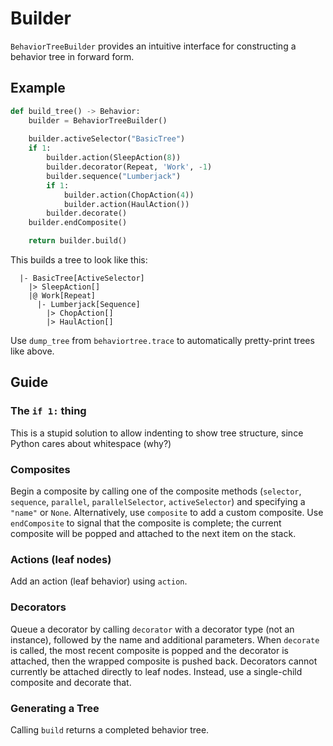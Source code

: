 
# Builder

`BehaviorTreeBuilder` provides an intuitive interface for constructing a behavior tree in forward form.

## Example

```py
def build_tree() -> Behavior:
    builder = BehaviorTreeBuilder()
    
    builder.activeSelector("BasicTree")
    if 1:
        builder.action(SleepAction(8))
        builder.decorator(Repeat, 'Work', -1)
        builder.sequence("Lumberjack")
        if 1:
            builder.action(ChopAction(4))
            builder.action(HaulAction())
        builder.decorate()
    builder.endComposite()

    return builder.build()
```

This builds a tree to look like this:
```
  |- BasicTree[ActiveSelector]
    |> SleepAction[]
    |@ Work[Repeat]
      |- Lumberjack[Sequence]
        |> ChopAction[]
        |> HaulAction[]
```

Use `dump_tree` from `behaviortree.trace` to automatically pretty-print trees like above.

## Guide

### The `if 1:` thing
This is a stupid solution to allow indenting to show tree structure, since Python cares about whitespace (why?)

### Composites

Begin a composite by calling one of the composite methods (`selector`, `sequence`, `parallel`, `parallelSelector`, `activeSelector`) and specifying a `"name"` or `None`.
Alternatively, use `composite` to add a custom composite.
Use `endComposite` to signal that the composite is complete; the current composite will be popped and attached to the next item on the stack.

### Actions (leaf nodes)

Add an action (leaf behavior) using `action`.

### Decorators

Queue a decorator by calling `decorator` with a decorator type (not an instance), followed by the name and additional parameters.
When `decorate` is called, the most recent composite is popped and the decorator is attached, then the wrapped composite is pushed back.
Decorators cannot currently be attached directly to leaf nodes. Instead, use a single-child composite and decorate that.

### Generating a Tree

Calling `build` returns a completed behavior tree.
